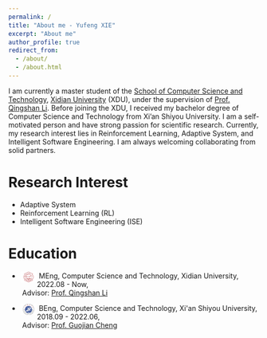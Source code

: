 ```yaml
---
permalink: /
title: "About me - Yufeng XIE"
excerpt: "About me"
author_profile: true
redirect_from: 
  - /about/
  - /about.html
---
```


I am currently a master student of the [School of Computer Science and Technology](https://cs.xidian.edu.cn/), [Xidian University](https://www.xidian.edu.cn/) (XDU), under the supervision of [Prof. Qingshan Li](https://web.xidian.edu.cn/qshli/). Before joining the XDU, I received my bachelor degree of Computer Science and Technology from Xi’an Shiyou University. I am a self-motivated person and have strong passion for scientific research. Currently, my research interest lies in Reinforcement Learning, Adaptive System, and Intelligent Software Engineering. I am always welcoming collaborating from solid partners.

Research Interest
======
+ Adaptive System
+ Reinforcement Learning (RL)
+ Intelligent Software Engineering (ISE)

Education
======
+ <img align="left" decoding="async" src="/images/logo_xdu.png" width="7%"> &nbsp;MEng, Computer Science and Technology, Xidian University, 2022.08 - Now, <br>&nbsp;Advisor: [Prof. Qingshan Li](https://web.xidian.edu.cn/qshli/)

+ <img align="left" decoding="async" src="/images/logo_xsyu.png" width="7%"> &nbsp;BEng, Computer Science and Technology, Xi'an Shiyou University, 2018.09 - 2022.06, <br>&nbsp;Advisor: [Prof. Guojian Cheng](http://jsjxy.xsyu.edu.cn/info/1074/1986.htm)